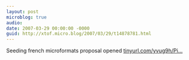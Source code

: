 ```yaml
---
layout: post
microblog: true
audio: 
date: 2007-03-29 00:00:00 -0000
guid: http://xtof.micro.blog/2007/03/29/t14878781.html
---
```

Seeding french microformats proposal opened [tinyurl.com/yvug9h/Pi...](http://tinyurl.com/yvug9h/PinkoMarketing/MicroFormateurs)
